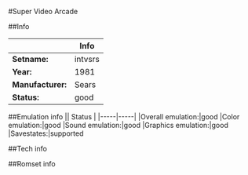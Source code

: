 #Super Video Arcade

##Info

||Info|
|-----|-----|
|**Setname:**|intvsrs
|**Year:**|1981
|**Manufacturer:**|Sears
|**Status:**|good

##Emulation info
|| Status |
|-----|-----|
|Overall emulation:|good
|Color emulation:|good
|Sound emulation:|good
|Graphics emulation:|good
|Savestates:|supported

##Tech info

##Romset info

<!--- START OF EDITED COMMENT DO NOT TOUCH TEXT ABOVE-->
